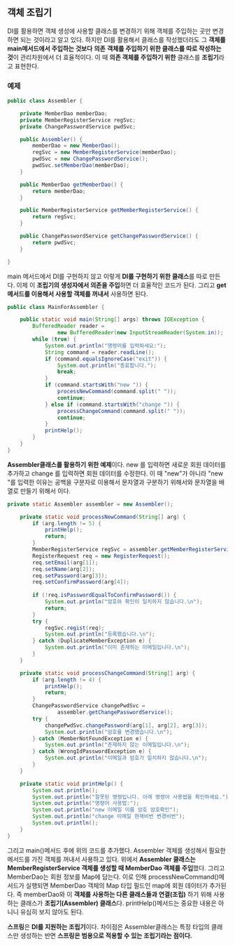 ## 객체 조립기

DI를 활용하면 객체 생성에 사용할 클래스를 변경하기 위해 객체를 주입하는 곳만 변경하면 되는 것이라고 알고 있다. 하지만 DI를 활용해서 클래스를 작성했더라도 그 **객체를 main메서드에서 주입하는 것보다** **의존** **객체를 주입하기 위한 클래스를 따로 작성하는 것**이 관리차원에서 더 효율적이다. 이 때 **의존 객체를 주입하기 위한** 클래스를 **조립기**라고 표현한다.

### 예제

```java
public class Assembler {

	private MemberDao memberDao;
	private MemberRegisterService regSvc;
	private ChangePasswordService pwdSvc;

	public Assembler() {
		memberDao = new MemberDao();
		regSvc = new MemberRegisterService(memberDao);
		pwdSvc = new ChangePasswordService();
		pwdSvc.setMemberDao(memberDao);
	}

	public MemberDao getMemberDao() {
		return memberDao;
	}

	public MemberRegisterService getMemberRegisterService() {
		return regSvc;
	}

	public ChangePasswordService getChangePasswordService() {
		return pwdSvc;
	}

}
```

main 메서드에서 DI를 구현하지 않고 이렇게 **DI를 구현하기 위한 클래스**를 따로 만든다. 이제 이 **조립기의 생성자에서 의존을 주입**하면 더 효율적인 코드가 된다. 그리고 **get 메서드를 이용해서 사용할 객체를 꺼내서** 사용하면 된다.

```java
public class MainForAssembler {

	public static void main(String[] args) throws IOException {
		BufferedReader reader = 
				new BufferedReader(new InputStreamReader(System.in));
		while (true) {
			System.out.println("명령어를 입력하세요:");
			String command = reader.readLine();
			if (command.equalsIgnoreCase("exit")) {
				System.out.println("종료합니다.");
				break;
			}
			if (command.startsWith("new ")) {
				processNewCommand(command.split(" "));
				continue;
			} else if (command.startsWith("change ")) {
				processChangeCommand(command.split(" "));
				continue;
			}
	        printHelp();
		}
	} 
}
```

**Assembler클래스를 활용하기 위한 예제**이다. new 를 입력하면 새로운 회원 데이터를 추가하고 change 를 입력하면 회원 데이터를 수정한다. 이 때 "new"가 아니라 "new "를 입력한 이유는 공백을 구분자로 이용해서 문자열과 구분하기 위해서와 문자열을 배열로 만들기 위해서 이다.

```java
private static Assembler assembler = new Assembler();

	private static void processNewCommand(String[] arg) {
		if (arg.length != 5) {
			printHelp();
			return;
		}
		MemberRegisterService regSvc = assembler.getMemberRegisterService();
		RegisterRequest req = new RegisterRequest();
		req.setEmail(arg[1]);
		req.setName(arg[2]);
		req.setPassword(arg[3]);
		req.setConfirmPassword(arg[4]);
		
		if (!req.isPasswordEqualToConfirmPassword()) {
			System.out.println("암호와 확인이 일치하지 않습니다.\n");
			return;
		}
		try {
			regSvc.regist(req);
			System.out.println("등록했습니다.\n");
		} catch (DuplicateMemberException e) {
			System.out.println("이미 존재하는 이메일입니다.\n");
		}
	}

	private static void processChangeCommand(String[] arg) {
		if (arg.length != 4) {
			printHelp();
			return;
		}
		ChangePasswordService changePwdSvc = 
				assembler.getChangePasswordService();
		try {
			changePwdSvc.changePassword(arg[1], arg[2], arg[3]);
			System.out.println("암호를 변경했습니다.\n");
		} catch (MemberNotFoundException e) {
			System.out.println("존재하지 않는 이메일입니다.\n");
		} catch (WrongIdPasswordException e) {
			System.out.println("이메일과 암호가 일치하지 않습니다.\n");
		}
	}

	private static void printHelp() {
		System.out.println();
		System.out.println("잘못된 명령입니다. 아래 명령어 사용법을 확인하세요.");
		System.out.println("명령어 사용법:");
		System.out.println("new 이메일 이름 암호 암호확인");
		System.out.println("change 이메일 현재비번 변경비번");
		System.out.println();
	}
}
```

그리고 main()메서드 후에 위의 코드를 추가했다. Assembler 객체를 생성해서 필요한 메서드를 가진 객체를 꺼내서 사용하고 있다. 위에서 **Assembler 클래스는 MemberRegisterService 객체를 생성할 때 MemberDao 객체를 주입**했다. 그리고MemberDao는 회원 정보를 Map에 담는다. 이로 인해 processNewCommand()메서드가 실행되면 MemberDao 객체의 Map 타입 필드인 map에 회원 데이터가 추가된다. 즉 memberDao와 이 **객체를 사용하는 다른 클래스들과 연결(조립)** 하기 위해 사용하는 클래스가 **조립기(Assembler) 클래스**다. printHelp()메서드는 중요한 내용은 아니니 유심히 보지 않아도 된다.



**스프링**은 **DI를 지원하는 조립기**이다. 차이점은 Assembler클래스는 특정 타입의 클래스만 생성하는 반면 **스프링은 범용으로 적용할 수 있는 조립기라는 점이다.**



